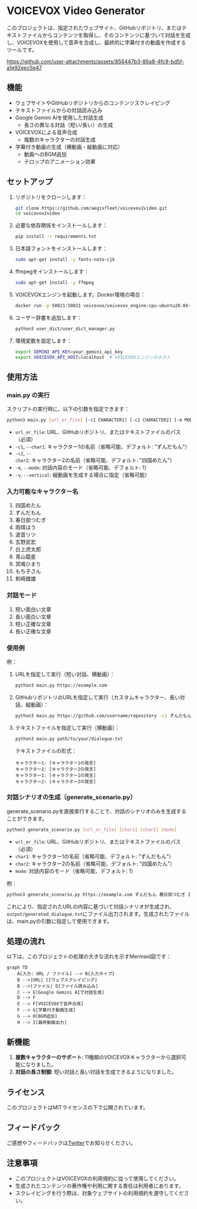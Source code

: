 # VOICEVOX Video Generator

このプロジェクトは、指定されたウェブサイト、GitHubリポジトリ、またはテキストファイルからコンテンツを取得し、そのコンテンツに基づいて対話を生成し、VOICEVOXを使用して音声を合成し、最終的に字幕付きの動画を作成するツールです。

https://github.com/user-attachments/assets/856447b3-86a8-4fc9-bd5f-a1e92eec5e47

## 機能

- ウェブサイトやGitHubリポジトリからのコンテンツスクレイピング
- テキストファイルからの対話読み込み
- Google Gemini AIを使用した対話生成
  - 長さの異なる対話（短い/長い）の生成
- VOICEVOXによる音声合成
  - 複数のキャラクターの対話生成
- 字幕付き動画の生成（横動画・縦動画に対応）
  - 動画へのBGM追加
  - テロップのアニメーション効果

## セットアップ

1. リポジトリをクローンします：

   ```bash
   git clone https://github.com/aegisfleet/voicevox2video.git
   cd voicevox2video
   ```

2. 必要な依存関係をインストールします：

   ```bash
   pip install -r requirements.txt
   ```

3. 日本語フォントをインストールします：

   ```bash
   sudo apt-get install -y fonts-noto-cjk
   ```

4. ffmpegをインストールします：

   ```bash
   sudo apt-get install -y ffmpeg
   ```

5. VOICEVOXエンジンを起動します。Docker環境の場合：

   ```bash
   docker run -p 50021:50021 voicevox/voicevox_engine:cpu-ubuntu20.04-latest
   ```

6. ユーザー辞書を追加します：

   ```bash
   python3 user_dict/user_dict_manager.py
   ```

7. 環境変数を設定します：

   ```bash
   export GEMINI_API_KEY=your_gemini_api_key
   export VOICEVOX_API_HOST=localhost  # VOICEVOXエンジンのホスト
   ```

## 使用方法

### main.py の実行

スクリプトの実行時に、以下の引数を指定できます：

```bash
python3 main.py [url_or_file] [-c1 CHARACTER1] [-c2 CHARACTER2] [-m MODE] [-v]
```

- `url_or_file`: URL、GitHubリポジトリ、またはテキストファイルのパス（必須）
- `-c1`, `--char1`: キャラクター1の名前（省略可能、デフォルト: "ずんだもん"）
- `-c2`, `--char2`: キャラクター2の名前（省略可能、デフォルト: "四国めたん"）
- `-m`, `--mode`: 対話内容のモード（省略可能、デフォルト: 1）
- `-v`, `--vertical`: 縦動画を生成する場合に指定（省略可能）

### 入力可能なキャラクター名

1. 四国めたん
2. ずんだもん
3. 春日部つむぎ
4. 雨晴はう
5. 波音リツ
6. 玄野武宏
7. 白上虎太郎
8. 青山龍星
9. 冥鳴ひまり
10. もち子さん
11. 剣崎雌雄

### 対話モード

1. 短い面白い文章
2. 長い面白い文章
3. 短い正確な文章
4. 長い正確な文章

### 使用例

例：

1. URLを指定して実行（短い対話、横動画）：

   ```bash
   python3 main.py https://example.com
   ```

2. GitHubリポジトリのURLを指定して実行（カスタムキャラクター、長い対話、縦動画）：

   ```bash
   python3 main.py https://github.com/username/repository -c1 ずんだもん -c2 春日部つむぎ -m 2 -v
   ```

3. テキストファイルを指定して実行（横動画）：

   ```bash
   python3 main.py path/to/your/dialogue.txt
   ```

   テキストファイルの形式：

   ```text
   キャラクター1: [キャラクター1の発言]
   キャラクター2: [キャラクター2の発言]
   キャラクター1: [キャラクター1の発言]
   キャラクター2: [キャラクター2の発言]
   ```

### 対話シナリオの生成（generate_scenario.py）

generate_scenario.pyを直接実行することで、対話のシナリオのみを生成することができます。

```bash
python3 generate_scenario.py [url_or_file] [char1] [char2] [mode]
```

- `url_or_file`: URL、GitHubリポジトリ、またはテキストファイルのパス（必須）
- `char1`: キャラクター1の名前（省略可能、デフォルト: "ずんだもん"）
- `char2`: キャラクター2の名前（省略可能、デフォルト: "四国めたん"）
- `mode`: 対話内容のモード（省略可能、デフォルト: 1）

例：

```bash
python3 generate_scenario.py https://example.com ずんだもん 春日部つむぎ 2
```

これにより、指定されたURLの内容に基づいて対話シナリオが生成され、`output/generated_dialogue.txt`にファイル出力されます。生成されたファイルは、main.pyの引数に指定して使用できます。

## 処理の流れ

以下は、このプロジェクトの処理の大きな流れを示すMermaid図です：

```mermaid
graph TD
    A[入力: URL / ファイル] --> B{入力タイプ}
    B -->|URL| C[ウェブスクレイピング]
    B -->|ファイル| D[ファイル読み込み]
    C --> E[Google Gemini AIで対話生成]
    D --> F
    E --> F[VOICEVOXで音声合成]
    F --> G[字幕付き動画生成]
    G --> H[BGM追加]
    H --> I[最終動画出力]
```

## 新機能

1. **複数キャラクターのサポート**: 11種類のVOICEVOXキャラクターから選択可能になりました。
2. **対話の長さ制御**: 短い対話と長い対話を生成できるようになりました。

## ライセンス

このプロジェクトはMITライセンスの下で公開されています。

## フィードバック

ご感想やフィードバックは[Twitter](https://x.com/aegisfleet)でお知らせください。

## 注意事項

- このプロジェクトはVOICEVOXの利用規約に従って使用してください。
- 生成されたコンテンツの著作権や利用に関する責任は利用者にあります。
- スクレイピングを行う際は、対象ウェブサイトの利用規約を遵守してください。

